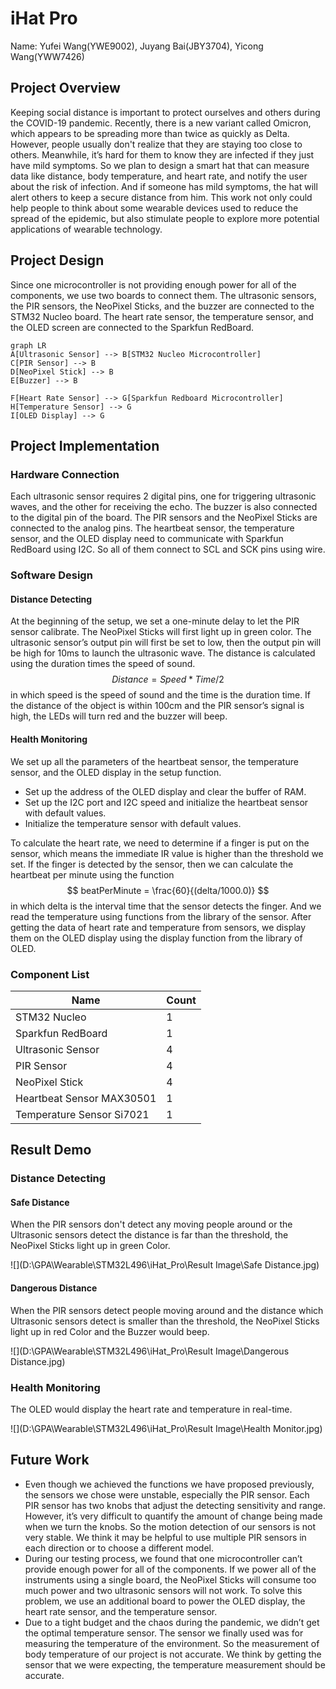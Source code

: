 # iHat Pro

Name: Yufei Wang(YWE9002), Juyang Bai(JBY3704), Yicong Wang(YWW7426)

## Project Overview

Keeping social distance is important to protect ourselves and others during the COVID-19 pandemic. Recently, there is a new variant called Omicron, which appears to be spreading more than twice as quickly as Delta. However, people usually don't realize that they are staying too close to others. Meanwhile, it’s hard for them to know they are infected if they just have mild symptoms. So we plan to design a smart hat that can measure data like distance, body temperature, and heart rate, and notify the user about the risk of infection. And if someone has mild symptoms, the hat will alert others to keep a secure distance from him. This work not only could help people to think about some wearable devices used to reduce the spread of the epidemic, but also stimulate people to explore more potential applications of wearable technology.

## Project Design

Since one microcontroller is not providing enough power for all of the components, we use two boards to connect them. The ultrasonic sensors, the PIR sensors, the NeoPixel Sticks, and the buzzer are connected to the STM32 Nucleo board. The heart rate sensor, the temperature sensor, and the OLED screen are connected to the Sparkfun RedBoard.

```mermaid
graph LR
A[Ultrasonic Sensor] --> B[STM32 Nucleo Microcontroller]
C[PIR Sensor] --> B
D[NeoPixel Stick] --> B
E[Buzzer] --> B

F[Heart Rate Sensor] --> G[Sparkfun Redboard Microcontroller]
H[Temperature Sensor] --> G
I[OLED Display] --> G
```

## Project Implementation

### Hardware Connection

Each ultrasonic sensor requires 2 digital pins, one for triggering ultrasonic waves, and the other for receiving the echo. The buzzer is also connected to the digital pin of the board. The PIR sensors and the NeoPixel Sticks are connected to the analog pins. The heartbeat sensor, the temperature sensor, and the OLED display need to communicate with Sparkfun RedBoard using I2C. So all of them connect to SCL and SCK pins using wire.

### Software Design

#### Distance Detecting

At the beginning of the setup, we set a one-minute delay to let the PIR sensor calibrate. The NeoPixel Sticks will first light up in green color. The ultrasonic sensor’s output pin will first be set to low, then the output pin will be high for 10ms to launch the ultrasonic wave. The distance is calculated using the duration times the speed of sound.
$$
Distance = Speed * Time / 2
$$
in which speed is the speed of sound and the time is the duration time. If the distance of the object is within 100cm and the PIR sensor’s signal is high, the LEDs will turn red and the buzzer will beep.

#### Health Monitoring

We set up all the parameters of the heartbeat sensor, the temperature sensor, and the OLED display in the setup function. 

- Set up the address of the OLED display and clear the buffer of RAM. 
- Set up the I2C port and I2C speed and initialize the heartbeat sensor with default values. 
- Initialize the temperature sensor with default values.

To calculate the heart rate, we need to determine if a finger is put on the sensor, which means the immediate IR value is higher than the threshold we set. If the finger is detected by the sensor, then we can calculate the heartbeat per minute using the function
$$
beatPerMinute = \frac{60}{(delta/1000.0)}
$$
in which delta is the interval time that the sensor detects the finger. And we read the temperature using functions from the library of the sensor. After getting the data of heart rate and temperature from sensors, we display them on the OLED display using the display function from the library of OLED.

### Component List

| Name                      | Count |
| ------------------------- | ----- |
| STM32 Nucleo              | 1     |
| Sparkfun RedBoard         | 1     |
| Ultrasonic Sensor         | 4     |
| PIR Sensor                | 4     |
| NeoPixel Stick            | 4     |
| Heartbeat Sensor MAX30501 | 1     |
| Temperature Sensor Si7021 | 1     |

## Result Demo

### Distance Detecting

#### Safe Distance

When the PIR sensors don't detect any moving people around or the Ultrasonic sensors detect the distance is far than the threshold, the NeoPixel Sticks light up in green Color. 

![](D:\GPA\Wearable\STM32L496\iHat_Pro\Result Image\Safe Distance.jpg) 

#### Dangerous Distance

When the PIR sensors detect people moving around and the distance which Ultrasonic sensors detect is smaller than the threshold, the NeoPixel Sticks light up in red Color and the Buzzer would beep.

![](D:\GPA\Wearable\STM32L496\iHat_Pro\Result Image\Dangerous Distance.jpg) 

### Health Monitoring

The OLED would display the heart rate and temperature in real-time.

 ![](D:\GPA\Wearable\STM32L496\iHat_Pro\Result Image\Health Monitor.jpg) 

## Future Work

- Even though we achieved the functions we have proposed previously, the sensors we chose were unstable, especially the PIR sensor. Each PIR sensor has two knobs that adjust the detecting sensitivity and range. However, it’s very difficult to quantify the amount of change being made when we turn the knobs. So the motion detection of our sensors is not very stable. We think it may be helpful to use multiple PIR sensors in each direction or to choose a different model.
- During our testing process, we found that one microcontroller can’t provide enough power for all of the components. If we power all of the instruments using a single board, the NeoPixel Sticks will consume too much power and two ultrasonic sensors will not work. To solve this problem, we use an additional board to power the OLED display, the heart rate sensor, and the temperature sensor.
- Due to a tight budget and the chaos during the pandemic, we didn’t get the optimal temperature sensor. The sensor we finally used was for measuring the temperature of the environment. So the measurement of body temperature of our project is not accurate. We think by getting the sensor that we were expecting, the temperature measurement should be accurate.
